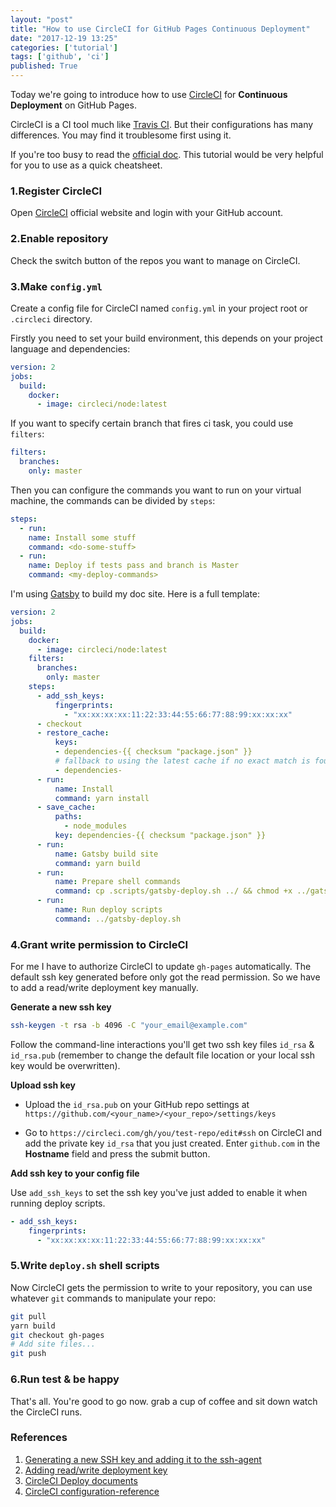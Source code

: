 ```yaml
---
layout: "post"
title: "How to use CircleCI for GitHub Pages Continuous Deployment"
date: "2017-12-19 13:25"
categories: ['tutorial']
tags: ['github', 'ci']
published: True
---
```


Today we're going to introduce how to use [CircleCI](https://circleci.com) for **Continuous Deployment** on GitHub Pages.

<!--more-->

CircleCI is a CI tool much like [Travis CI](https://travis-ci.org/). But their configurations has many differences. You may find it troublesome first using it.

If you're too busy to read the [official doc](https://circleci.com/docs/2.0/). This tutorial would be very helpful for you to use as a quick cheatsheet.

### 1.Register CircleCI

Open [CircleCI](https://circleci.com/) official website and login with your GitHub account.

### 2.Enable repository 

Check the switch button of the repos you want to manage on CircleCI.

### 3.Make `config.yml`

Create a config file for CircleCI named `config.yml` in your project root or `.circleci` directory.

Firstly you need to set your build environment, this depends on your project language and dependencies:

```yml
version: 2
jobs:
  build:
    docker:
      - image: circleci/node:latest
```

If you want to specify certain branch that fires ci task, you could use `filters`: 

```yml
filters:
  branches:
    only: master
```

Then you can configure the commands you want to run on your virtual machine, the commands can be divided by `steps`:

```yml
steps:
  - run:
    name: Install some stuff
    command: <do-some-stuff>
  - run:
    name: Deploy if tests pass and branch is Master
    command: <my-deploy-commands>
```

I'm using [Gatsby](https://www.gatsbyjs.org/) to build my doc site. Here is a full template:

```yml
version: 2
jobs:
  build:
    docker:
      - image: circleci/node:latest
    filters:
      branches:
        only: master
    steps:
      - add_ssh_keys:
          fingerprints:
            - "xx:xx:xx:xx:11:22:33:44:55:66:77:88:99:xx:xx:xx"
      - checkout
      - restore_cache:
          keys:
          - dependencies-{{ checksum "package.json" }}
          # fallback to using the latest cache if no exact match is found
          - dependencies-
      - run:
          name: Install
          command: yarn install
      - save_cache:
          paths:
            - node_modules
          key: dependencies-{{ checksum "package.json" }}
      - run:
          name: Gatsby build site
          command: yarn build
      - run:
          name: Prepare shell commands
          command: cp .scripts/gatsby-deploy.sh ../ && chmod +x ../gatsby-deploy.sh
      - run:
          name: Run deploy scripts
          command: ../gatsby-deploy.sh
```

### 4.Grant write permission to CircleCI

For me I have to authorize CircleCI to update `gh-pages` automatically. The default ssh key generated before only got the read permission. So we have to add a read/write deployment key manually.

**Generate a new ssh key**

```bash
ssh-keygen -t rsa -b 4096 -C "your_email@example.com"
```

Follow the command-line interactions you'll get two ssh key files `id_rsa` & `id_rsa.pub` (remember to change the default file location or your local ssh key would be overwritten).

**Upload ssh key**

* Upload the `id_rsa.pub` on your GitHub repo settings at `https://github.com/<your_name>/<your_repo>/settings/keys`

* Go to `https://circleci.com/gh/you/test-repo/edit#ssh` on CircleCI and add the private key `id_rsa` that you just created. Enter `github.com` in the **Hostname** field and press the submit button.

**Add ssh key to your config file**

Use `add_ssh_keys` to set the ssh key you've just added to enable it when running deploy scripts.

```yml
- add_ssh_keys:
    fingerprints:
      - "xx:xx:xx:xx:11:22:33:44:55:66:77:88:99:xx:xx:xx"
```

### 5.Write `deploy.sh` shell scripts

Now CircleCI gets the permission to write to your repository, you can use whatever `git` commands to manipulate your repo:

```bash
git pull
yarn build
git checkout gh-pages
# Add site files...
git push
```

### 6.Run test & be happy 

That's all. You're good to go now. grab a cup of coffee and sit down watch the CircleCI runs.

### References 

1. [Generating a new SSH key and adding it to the ssh-agent](https://help.github.com/articles/generating-a-new-ssh-key-and-adding-it-to-the-ssh-agent/)
2. [Adding read/write deployment key](https://circleci.com/docs/1.0/adding-read-write-deployment-key/)
3. [CircleCI Deploy documents](https://circleci.com/docs/2.0/deployment_integrations/)
4. [CircleCI configuration-reference](https://circleci.com/docs/2.0/configuration-reference/#add_ssh_keys)
